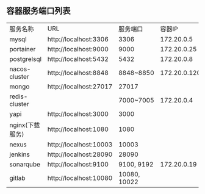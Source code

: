 ## 容器服务端口列表

<table>
	<tr>
		<td>服务名称</td>
		<td>URL</td>
		<td>服务端口</td>
		<td>容器IP</td>
		<td>容器端口</td>
	</tr>
	<tr>
		<td>mysql</td>
		<td>http://localhost:3306</td>
		<td>3306</td>
		<td>172.20.0.5</td>
		<td>3306</td>
	</tr>
	<tr>
		<td>portainer</td>
		<td>http://localhost:9000</td>
		<td>9000</td>
		<td>172.20.0.25</td>
		<td>9000</td>
	</tr>
	<tr>
		<td>postgrelsql</td>
		<td>http://localhost:5432</td>
		<td>5432</td>
		<td>172.20.0.8</td>
		<td>5432</td>
	</tr>
	<tr>
		<td>nacos-cluster</td>
		<td>http://localhost:8848</td>
		<td>8848~8850</td>
		<td>172.20.0.120~122</td>
		<td>8848~8850</td>
	</tr>
	<tr>
		<td>mongo</td>
		<td>http://localhost:27017</td>
		<td>27017</td>
		<td></td>
		<td>27017</td>
	</tr>
	<tr>
		<td>redis-cluster</td>
		<td></td>
		<td>7000~7005</td>
		<td>172.20.0.4</td>
		<td>7000~7005</td>
	</tr>
	<tr>
		<td>yapi</td>
		<td>http://localhost:3000</td>
		<td>3000</td>
		<td></td>
		<td>3000</td>
	</tr>
	<tr>
		<td>nginx(下载服务)</td>
		<td>http://localhost:1080</td>
		<td>1080</td>
		<td></td>
		<td>80</td>
	</tr>
	<tr>
		<td>nexus</td>
		<td>http://localhost:10003</td>
		<td>10003</td>
		<td></td>
		<td>8080</td>
	</tr>
	<tr>
		<td>jenkins</td>
		<td>http://localhost:28090</td>
		<td>28090</td>
		<td></td>
		<td>8080</td>
	</tr>
	<tr>
		<td>sonarqube</td>
		<td>http://localhost:9100</td>
		<td>9100, 9192</td>
		<td>172.20.0.19</td>
		<td>9000, 9092</td>
	</tr>
	<tr>
		<td>gitlab</td>
		<td>http://localhost:10080</td>
		<td>10080, 10022</td>
		<td></td>
		<td>80, 22</td>
	</tr>
	
</table>